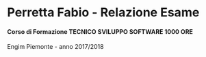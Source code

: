 # Perretta Fabio - Relazione Esame

#### Corso di Formazione TECNICO SVILUPPO SOFTWARE 1000 ORE
Engim Piemonte - anno 2017/2018
